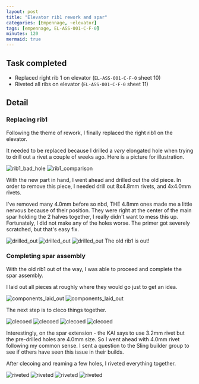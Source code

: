 ```yaml
---
layout: post
title: "Elevator rib1 rework and spar"
categories: [Empennage, ~elevator]
tags: [empennage, EL-ASS-001-C-F-0]
minutes: 120
mermaid: true
---
```


## Task completed

- Replaced right rib 1 on elevator (`EL-ASS-001-C-F-0` sheet 10)
- Riveted all ribs on elevator (`EL-ASS-001-C-F-0` sheet 11)

## Detail

### Replacing rib1

Following the theme of rework, I finally replaced the right rib1 on the elevator.

It needed to be replaced because I drilled a _very_ elongated hole when trying to drill out a rivet a couple of weeks ago. Here is a picture for illustration.

![rib1_bad_hole](/assets/img/20240209/bad_hole.jpg)
![rib1_comparison](/assets/img/20240209/comparison.jpg)

With the new part in hand, I went ahead and drilled out the old piece. In order to remove this piece, I needed drill out 8x4.8mm rivets, and 4x4.0mm rivets.

I've removed many 4.0mm before so nbd, THE 4.8mm ones made me a little nervous because of their position. They were right at the center of the main spar holding the 2 halves together, I really didn't want to mess this up. Fortunately, I did not make any of the holes worse. The primer got severely scratched, but that's easy fix.

![drilled_out](/assets/img/20240209/drilled_out.jpg)
![drilled_out](/assets/img/20240209/drilled_out2.jpg)
![drilled_out](/assets/img/20240209/missing_right_rib1.jpg)
The old rib1 is out!

### Completing spar assembly

With the old rib1 out of the way, I was able to proceed and complete the spar assembly.

I laid out all pieces at roughly where they would go just to get an idea.

![components_laid_out](/assets/img/20240209/components_laid_out.jpg)
![components_laid_out](/assets/img/20240209/components_laid_out2.jpg)

The next step is to cleco things together.

![clecoed](/assets/img/20240209/ele_clecoed_1.jpg)
![clecoed](/assets/img/20240209/ele_clecoed_2.jpg)
![clecoed](/assets/img/20240209/ele_clecoed_3.jpg)
![clecoed](/assets/img/20240209/ele_clecoed_4.jpg)

Interestingly, on the spar extension - the KAI says to use 3.2mm rivet but the pre-drilled holes are 4.0mm size. So I went ahead with 4.0mm rivet following my common sense. I sent a question to the Sling builder group to see if others have seen this issue in their builds.

After clecoing and reaming a few holes, I riveted everything together.

![riveted](/assets/img/20240209/ele_riveted_1.jpg)
![riveted](/assets/img/20240209/ele_riveted_2.jpg)
![riveted](/assets/img/20240209/ele_riveted_3.jpg)
![riveted](/assets/img/20240209/ele_riveted_4.jpg)
